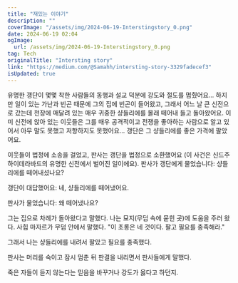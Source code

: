 ```yaml
---
title: "재밌는 이야기"
description: ""
coverImage: "/assets/img/2024-06-19-Interstingstory_0.png"
date: 2024-06-19 02:04
ogImage: 
  url: /assets/img/2024-06-19-Interstingstory_0.png
tag: Tech
originalTitle: "Intersting story"
link: "https://medium.com/@Samahh/intersting-story-3329fadecef3"
isUpdated: true
---
```






유명한 갱단이 몇몇 착한 사람들의 동행과 설교 덕분에 강도와 절도를 멈췄어요... 하지만 일이 있는 가난과 빈곤 때문에 그의 집에 빈곤이 들어왔고, 그래서 어느 날 큰 신전으로 갔는데 천장에 매달려 있는 매우 귀중한 샹들리에를 몰래 떼어내 들고 돌아왔어요. 이미 신전에 앉아 있는 이웃들은 그를 매우 공격적이고 전쟁을 좋아하는 사람으로 알고 있어서 아무 말도 못했고 저항하지도 못했어요... 갱단은 그 샹들리에를 좋은 가격에 팔았어요.

이웃들이 법정에 소송을 걸었고, 판사는 갱단을 법정으로 소환했어요 (이 사건은 신드주 하이데라바드의 유명한 신전에서 벌어진 일이에요). 판사가 갱단에게 물었습니다: 샹들리에를 떼어내셨나요?

갱단이 대답했어요: 네, 샹들리에를 떼어냈어요.

판사가 물었습니다: 왜 떼어냈나요?

<div class="content-ad"></div>

그는 집으로 차례가 돌아왔다고 말했다. 나는 묘지(무덤 속에 묻힌 곳)에 도움을 주러 왔다. 사힙 마자르가 무덤 안에서 말했다. "이 초롱은 네 것이다. 팔고 필요를 충족해라."

그래서 나는 샹들리에를 내려서 팔았고 필요를 충족했다.

판사는 머리를 숙이고 잠시 멈춘 뒤 판결을 내리면서 판사들에게 말했다.

죽은 자들이 듣지 않는다는 믿음을 바꾸거나 강도가 옳다고 하던지.